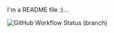 I'm a README file :)...

![GitHub Workflow Status (branch)](https://img.shields.io/github/actions/workflow/status/priingles/practiceSE/main.yml?branch=master)